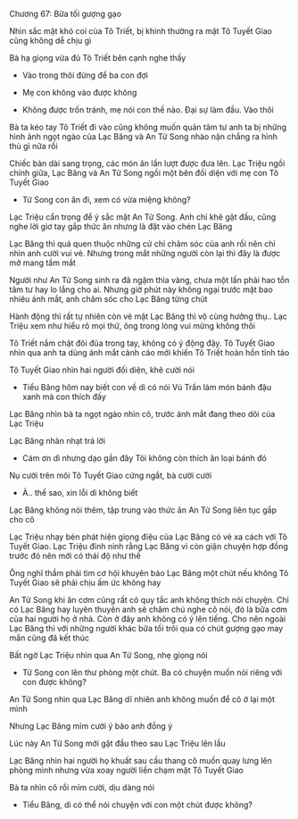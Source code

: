 




Chương 67: Bữa tối gượng gạo

Nhìn sắc mặt khó coi của Tô Triết, bị khinh thường ra mặt Tô Tuyết Giao cũng không dễ chịu gì

Bà hạ giọng vừa đủ Tô Triết bên cạnh nghe thấy

- Vào trong thôi đừng để ba con đợi

- Mẹ con không vào được không

- Không được trốn tránh, mẹ nói con thế nào. Đại sự làm đầu. Vào thôi

Bà ta kéo tay Tô Triết đi vào cũng không muốn quản tâm tư anh ta bị những hình ảnh ngọt ngào của Lạc Băng và An Tử Song nhào nặn chẳng ra hình thù gì nữa rồi

Chiếc bàn dài sang trọng, các món ăn lần lượt được đưa lên. Lạc Triệu ngồi chính giữa, Lạc Băng và An Tử Song ngồi một bên đối diện với mẹ con Tô Tuyết Giao

- Tử Song con ăn đi, xem có vừa miệng không?

Lạc Triệu cẩn trọng để ý sắc mặt An Tử Song. Anh chỉ khẽ gật đầu, cũng nghe lời giơ tay gắp thức ăn nhưng là đặt vào chén Lạc Băng

Lạc Băng thì quá quen thuộc những cử chỉ chăm sóc của anh rồi nên chỉ nhìn anh cười vui vẻ. Nhưng trong mắt những người còn lại thì đây là được mở mang tầm mắt

Người như An Tử Song sinh ra đã ngậm thìa vàng, chưa một lần phải hao tổn tâm tư hay lo lắng cho ai. Nhưng giờ phút này không ngại trước mặt bao nhiêu ánh mắt, anh chăm sóc cho Lạc Băng từng chút

Hành động thì rất tự nhiên còn vẻ mặt Lạc Băng thì vô cùng hưởng thụ.. Lạc Triệu xem như hiểu rõ mọi thứ, ông trong lòng vui mừng không thôi

Tô Triết nắm chặt đôi đũa trong tay, không có ý động đậy. Tô Tuyết Giao nhìn qua anh ta dùng ánh mắt cảnh cáo mới khiến Tô Triết hoàn hồn tỉnh táo

Tô Tuyết Giao nhìn hai người đối diện, khẽ cười nói

- Tiểu Băng hôm nay biết con về dì có nói Vú Trần làm món bánh đậu xanh mà con thích đấy

Lạc Băng nhìn bà ta ngọt ngào nhìn cô, trước ánh mắt đang theo dõi của Lạc Triệu

Lạc Băng nhàn nhạt trả lời

- Cám ơn dì nhưng dạo gần đây Tôi không còn thích ăn loại bánh đó

Nụ cười trên môi Tô Tuyết Giao cứng ngắt, bà cười cười

- À.. thế sao, xin lỗi dì không biết

Lạc Băng không nói thêm, tập trung vào thức ăn An Tử Song liên tục gắp cho cô

Lạc Triệu nhạy bén phát hiện giọng điệu của Lạc Băng có vẻ xa cách với Tô Tuyết Giao. Lạc Triệu đinh ninh rằng Lạc Băng vì còn giận chuyện hợp đồng trước đó nên mới có thái độ như thế

Ông nghĩ thầm phải tìm cơ hội khuyên bảo Lạc Băng một chút nếu không Tô Tuyết Giao sẽ phải chịu ấm ức không hay

An Tử Song khi ăn cơm cũng rất có quy tắc anh không thích nói chuyện. Chỉ có Lạc Băng hay luyên thuyên anh sẽ chăm chú nghe cô nói, đó là bữa cơm của hai người họ ở nhà. Còn ở đây anh không có ý lên tiếng. Cho nên ngoài Lạc Băng thì với những người khác bữa tối trôi qua có chút gượng gạo may mắn cũng đã kết thúc

Bất ngờ Lạc Triệu nhìn qua An Tử Song, nhẹ giọng nói

- Tử Song con lên thư phòng một chút. Ba có chuyện muốn nói riêng với con được không?

An Tử Song nhìn qua Lạc Băng dĩ nhiên anh không muốn để cô ở lại một mình

Nhưng Lạc Băng mỉm cười ý bảo anh đồng ý

Lúc này An Tử Song mới gật đầu theo sau Lạc Triệu lên lầu

Lạc Băng nhìn hai người họ khuất sau cầu thang cô muốn quay lưng lên phòng mình nhưng vừa xoay người liền chạm mặt Tô Tuyết Giao

Bà ta nhìn cô rồi mỉm cười, dịu dàng nói

- Tiểu Băng, dì có thể nói chuyện với con một chút được không?




